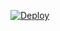 [![Deploy](https://www.herokucdn.com/deploy/button.png)](https://dashboard.heroku.com/new?template=https://github.com/qiyesc/HX)
